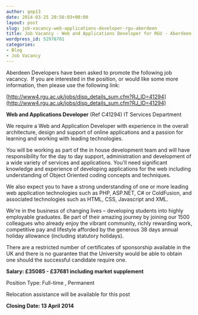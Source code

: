 ```yaml
---
author: gep13
date: 2014-03-25 20:56:03+00:00
layout: post
slug: job-vacancy-web-applications-developer-rgu-aberdeen
title: Job Vacancy - Web and Applications Developer for RGU - Aberdeen
wordpress_id: 52976701
categories:
- Blog
- Job Vacancy
---
```


Aberdeen Developers have been asked to promote the following job vacancy.  If you are interested in the position, or would like some more information, then please use the following link:

[http://www4.rgu.ac.uk/jobs/disp_details_sum.cfm?RJ_ID=41294](http://www4.rgu.ac.uk/jobs/disp_details_sum.cfm?RJ_ID=41294)


**Web and Applications Developer** (Ref C41294)
IT Services Department

We require a Web and Application Developer with experience in the overall architecture, design and support of online applications and a passion for learning and working with leading technologies.

You will be working as part of the in house development team and will have responsibility for the day to day support, administration and development of a wide variety of services and applications.
You'll need significant knowledge and experience of developing applications for the web including understanding of Object Oriented coding concepts and techniques.

We also expect you to have a strong understanding of one or more leading web application technologies such as PHP, ASP.NET, C# or ColdFusion, and associated technologies such as HTML, CSS, Javascript and XML.

We're in the business of changing lives – developing students into highly employable graduates. Be part of their amazing journey by joining our 1500 colleagues who already enjoy the vibrant community, richly rewarding work, competitive pay and lifestyle afforded by the generous 38 days annual holiday allowance (including statutory holidays).

There are a restricted number of certificates of sponsorship available in the UK and there is no guarantee that the University would be able to obtain one should the successful candidate require one.

**Salary: £35085 - £37681 including market supplement**

Position Type: Full-time , Permanent

Relocation assistance will be available for this post



**Closing Date: 13 April 2014**
